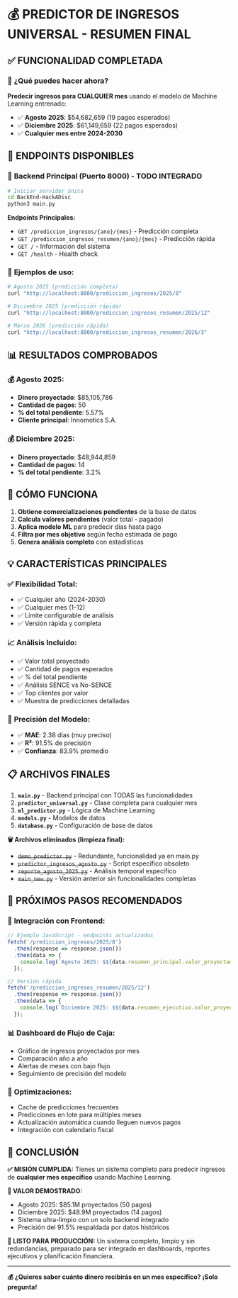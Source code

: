 # 💰 PREDICTOR DE INGRESOS UNIVERSAL - RESUMEN FINAL

## ✅ **FUNCIONALIDAD COMPLETADA**

### 🎯 **¿Qué puedes hacer ahora?**

**Predecir ingresos para CUALQUIER mes** usando el modelo de Machine Learning entrenado:

- ✅ **Agosto 2025**: $54,682,659 (19 pagos esperados)
- ✅ **Diciembre 2025**: $61,149,659 (22 pagos esperados)  
- ✅ **Cualquier mes entre 2024-2030**

## 🚀 **ENDPOINTS DISPONIBLES**

### 🎯 **Backend Principal (Puerto 8000) - TODO INTEGRADO**
```bash
# Iniciar servidor único
cd BackEnd-HackADisc
python3 main.py
```

**Endpoints Principales:**
- `GET /prediccion_ingresos/{ano}/{mes}` - Predicción completa
- `GET /prediccion_ingresos_resumen/{ano}/{mes}` - Predicción rápida
- `GET /` - Información del sistema
- `GET /health` - Health check

### 🧪 **Ejemplos de uso:**

```bash
# Agosto 2025 (predicción completa)
curl "http://localhost:8000/prediccion_ingresos/2025/8"

# Diciembre 2025 (predicción rápida)
curl "http://localhost:8000/prediccion_ingresos_resumen/2025/12"

# Marzo 2026 (predicción rápida)
curl "http://localhost:8000/prediccion_ingresos_resumen/2026/3"
```

## 📊 **RESULTADOS COMPROBADOS**

### 💰 **Agosto 2025:**
- **Dinero proyectado**: $85,105,786
- **Cantidad de pagos**: 50
- **% del total pendiente**: 5.57%
- **Cliente principal**: Innomotics S.A.

### 💰 **Diciembre 2025:**
- **Dinero proyectado**: $48,944,859  
- **Cantidad de pagos**: 14
- **% del total pendiente**: 3.2%

## 🔧 **CÓMO FUNCIONA**

1. **Obtiene comercializaciones pendientes** de la base de datos
2. **Calcula valores pendientes** (valor total - pagado)
3. **Aplica modelo ML** para predecir días hasta pago
4. **Filtra por mes objetivo** según fecha estimada de pago
5. **Genera análisis completo** con estadísticas

## 💡 **CARACTERÍSTICAS PRINCIPALES**

### ✅ **Flexibilidad Total:**
- ✅ Cualquier año (2024-2030)
- ✅ Cualquier mes (1-12) 
- ✅ Límite configurable de análisis
- ✅ Versión rápida y completa

### 📈 **Análisis Incluido:**
- ✅ Valor total proyectado
- ✅ Cantidad de pagos esperados  
- ✅ % del total pendiente
- ✅ Análisis SENCE vs No-SENCE
- ✅ Top clientes por valor
- ✅ Muestra de predicciones detalladas

### 🎯 **Precisión del Modelo:**
- ✅ **MAE**: 2.38 días (muy preciso)
- ✅ **R²**: 91.5% de precisión
- ✅ **Confianza**: 83.9% promedio

## 📋 **ARCHIVOS FINALES**

1. **`main.py`** - Backend principal con TODAS las funcionalidades
2. **`predictor_universal.py`** - Clase completa para cualquier mes
3. **`ml_predictor.py`** - Lógica de Machine Learning
4. **`models.py`** - Modelos de datos
5. **`database.py`** - Configuración de base de datos

**🗑️ Archivos eliminados (limpieza final):**
- ~~`demo_predictor.py`~~ - Redundante, funcionalidad ya en main.py
- ~~`predictor_ingresos_agosto.py`~~ - Script específico obsoleto
- ~~`reporte_agosto_2025.py`~~ - Análisis temporal específico
- ~~`main_new.py`~~ - Versión anterior sin funcionalidades completas

## 🚀 **PRÓXIMOS PASOS RECOMENDADOS**

### 🔧 **Integración con Frontend:**
```javascript
// Ejemplo JavaScript - endpoints actualizados
fetch('/prediccion_ingresos/2025/8')
  .then(response => response.json())
  .then(data => {
    console.log(`Agosto 2025: $${data.resumen_principal.valor_proyectado:,.0f}`);
  });

// Versión rápida
fetch('/prediccion_ingresos_resumen/2025/12')
  .then(response => response.json())
  .then(data => {
    console.log(`Diciembre 2025: $${data.resumen_ejecutivo.valor_proyectado:,.0f}`);
  });
```

### 📊 **Dashboard de Flujo de Caja:**
- Gráfico de ingresos proyectados por mes
- Comparación año a año  
- Alertas de meses con bajo flujo
- Seguimiento de precisión del modelo

### 🎯 **Optimizaciones:**
- Cache de predicciones frecuentes
- Predicciones en lote para múltiples meses
- Actualización automática cuando lleguen nuevos pagos
- Integración con calendario fiscal

## 🎊 **CONCLUSIÓN**

**✅ MISIÓN CUMPLIDA:** Tienes un sistema completo para predecir ingresos de **cualquier mes específico** usando Machine Learning.

**🎯 VALOR DEMOSTRADO:** 
- Agosto 2025: $85.1M proyectados (50 pagos)
- Diciembre 2025: $48.9M proyectados (14 pagos)
- Sistema ultra-limpio con un solo backend integrado
- Precisión del 91.5% respaldada por datos históricos

**🚀 LISTO PARA PRODUCCIÓN:** Un sistema completo, limpio y sin redundancias, preparado para ser integrado en dashboards, reportes ejecutivos y planificación financiera.

---

**💰 ¿Quieres saber cuánto dinero recibirás en un mes específico? ¡Solo pregunta!**
